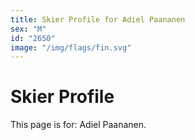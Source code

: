 ```yaml
---
title: Skier Profile for Adiel Paananen
sex: "M"
id: "2650"
image: "/img/flags/fin.svg" 
---
```


# Skier Profile

This page is for: Adiel Paananen.
    